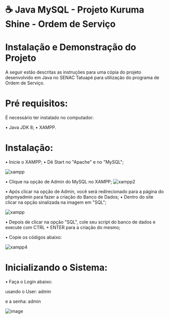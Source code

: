 # ☕ Java MySQL - Projeto Kuruma Shine - Ordem de Serviço

# Instalação e Demonstração do Projeto
A seguir estão descritas as instruções para uma cópia do projeto desenvolvido em Java no SENAC Tatuapé para utilização do programa de Ordem de Serviço.

# Pré requisitos:
É necessário ter instalado no computador:

• Java JDK 8;
• XAMPP.
# Instalação:
• Inicie o XAMPP;
• Dê Start no "Apache" e no "MySQL";

![xampp](https://github.com/casagrande04/CarSaoOS/assets/104094435/189f624f-00c2-48da-b06f-1722b0d20f18)

• Clique na opção de Admin do MySQL no XAMPP;
![xampp2](https://github.com/casagrande04/CarSaoOS/assets/104094435/c080237c-63c1-48cc-acc4-b0f1a2d2770c)

• Após clicar na opção de Admin, você será redirecionado para a página do phpmyadmin para fazer a criação do Banco de Dados;
• Dentro do site clicar na opção sinalizada na imagem em "SQL";

![xampp](https://github.com/casagrande04/CarSaoOS/assets/104094435/6249160a-6d2c-4ad4-a258-0340adf42773)

• Depois de clicar na opção "SQL", cole seu script do banco de dados e execute com CTRL + ENTER para a criação do mesmo;

• Copie os códigos abaixo:




![xampp4](https://github.com/casagrande04/CarSaoOS/assets/104094435/69de1393-ec69-4b3b-a9ec-539fb637f7a2)

# Inicializando o Sistema:
• Faça o Login abaixo:

usando o User: admin

e a senha: admin

![image](https://github.com/casagrande04/projeto-site-final/assets/104094435/579a55ad-330a-458b-9c91-53d0ddf48d5b)

